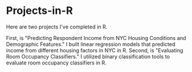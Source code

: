 # Projects-in-R

Here are two projects I've completed in R.

First, is "Predicting Respondent Income from NYC Housing Conditions and Demographic Features." I built linear regression models that predicted income from different housing factors in NYC in R.
Second, is "Evaluating Room Occupancy Classifiers." I utilized binary classification tools to evaluate room occupancy classifiers in R.

